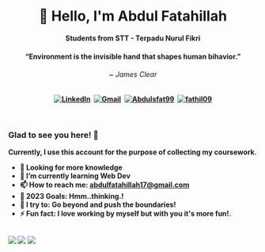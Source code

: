 <b>

<!-- 
[![Matrix SVG](https://raw.githubusercontent.com/ohidurbappy/uploads/main/matrix.svg)](https://www.youtube.com/watch?v=SDkAGkd4NLc) 

 <h2><img src="https://emojis.slackmojis.com/emojis/images/1531849430/4246/blob-sunglasses.gif?1531849430" width="30"/> Hey, nice to see you.
  </h2> -->


<div align='center'>

# 👋 Hello, I'm Abdul Fatahillah
Students from STT - Terpadu Nurul Fikri

  <!--<img src="https://capsule-render.vercel.app/api?type=waving&height=200&text=MD%20Ohidur&fontAlign=75&fontAlignY=40&color=gradient" height="200"/>-->
 
  <h4 align="center">“Environment is the invisible hand that shapes human bihavior.”</h4>
  <h6 align="center"> ~ James Clear</h6>
  
</div>

<p align="center">
<a href="https://www.linkedin.com/in/abdul-fatahillah-333539183/"><img src="https://img.shields.io/badge/linkedin-%230077B5.svg?&style=for-the-badge&logo=linkedin&logoColor=white" alt="LinkedIn" /></a>&nbsp;
<a href="mailto:abdulfatahillah17@gmail.com?subject=Hi, there"><img src="https://img.shields.io/badge/gmail-%23D14836.svg?&style=for-the-badge&logo=gmail&logoColor=white" alt="Gmail"/></a>&nbsp;
<a href="https://www.instagram.com/abdulsfat99"><img  alt="Abdulsfat99"  src="https://img.shields.io/badge/Instagram-3b5998?style=for-the-badge&logo=instagram&logoColor=white&color=purple" /></a>&nbsp;
<a href="https://www.facebook.com/vattahv/"><img  alt="fathil09"  src="https://img.shields.io/badge/Facebook-1877F2?style=for-the-badge&logo=facebook&logoColor=white" /></a>
</p>

<br>

 ### Glad to see you here! 🤩 &nbsp;

Currently, I use this account for the purpose of collecting my coursework.
 
- 🔭 Looking for more knowledge
- 🌱 I’m currently learning Web Dev
- 📫 How to reach me: abdulfatahillah17@gmail.com <br>
- 🥅 2023 Goals: Hmm..thinking.!
- 🧗 I try to: Go beyond and push the boundaries!
- ⚡ Fun fact: I love working by myself but with you it's more fun!.

<br>
<img src="https://img.shields.io/badge/Windows-0078D6?style=for-the-badge&logo=windows&logoColor=white"/>
<img src="https://img.shields.io/badge/Android-3DDC84?style=for-the-badge&logo=android&logoColor=white"/>
<img src="https://img.shields.io/badge/Arduino-326fa8?style=for-the-badge&logo=arduino&logoColor=white"/>
<br>
